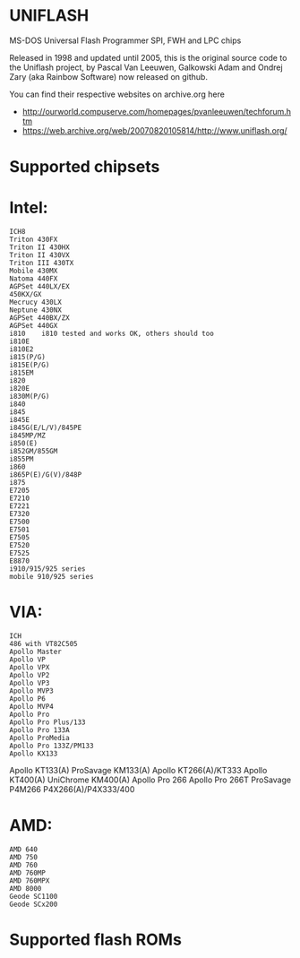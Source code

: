 # UNIFLASH
MS-DOS Universal Flash Programmer
SPI, FWH and LPC chips


Released in 1998 and updated until 2005, this is the original source code to the Uniflash project, by Pascal Van Leeuwen, Galkowski Adam and Ondrej Zary (aka Rainbow Software) now released on github.

You can find their respective websites on archive.org here

- http://ourworld.compuserve.com/homepages/pvanleeuwen/techforum.htm
- https://web.archive.org/web/20070820105814/http://www.uniflash.org/

# Supported chipsets

# Intel: 
    ICH8
    Triton 430FX
    Triton II 430HX
    Triton II 430VX
    Triton III 430TX
    Mobile 430MX
    Natoma 440FX 
    AGPSet 440LX/EX
    450KX/GX
    Mecrucy 430LX
    Neptune 430NX
    AGPSet 440BX/ZX
    AGPSet 440GX
    i810 	i810 tested and works OK, others should too
    i810E
    i810E2
    i815(P/G)
    i815E(P/G)
    i815EM
    i820
    i820E
    i830M(P/G)
    i840
    i845
    i845E
    i845G(E/L/V)/845PE
    i845MP/MZ
    i850(E)
    i852GM/855GM
    i855PM
    i860
    i865P(E)/G(V)/848P
    i875
    E7205
    E7210
    E7221
    E7320
    E7500
    E7501
    E7505
    E7520
    E7525
    E8870
    i910/915/925 series
    mobile 910/925 series
    
# VIA: 
    ICH
    486 with VT82C505
    Apollo Master
    Apollo VP
    Apollo VPX
    Apollo VP2
    Apollo VP3
    Apollo MVP3
    Apollo P6
    Apollo MVP4
    Apollo Pro
    Apollo Pro Plus/133
    Apollo Pro 133A 
    Apollo ProMedia
  	Apollo Pro 133Z/PM133
  	Apollo KX133
   Apollo KT133(A)
   ProSavage KM133(A)
   Apollo KT266(A)/KT333
   Apollo KT400(A)
   UniChrome KM400(A)
   Apollo Pro 266
   Apollo Pro 266T 
   ProSavage P4M266
   P4X266(A)/P4X333/400

# AMD: 
    AMD 640 
    AMD 750
    AMD 760
    AMD 760MP
    AMD 760MPX
    AMD 8000 	 
    Geode SC1100
  	Geode SCx200
   
# Supported flash ROMs
